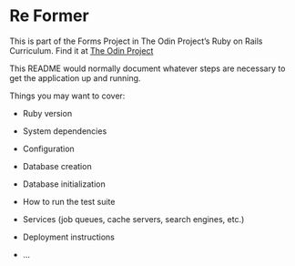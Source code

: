 # Re Former

This is part of the Forms Project in The Odin Project’s Ruby on Rails Curriculum. Find it at [The Odin Project](http://www.theodinproject.com)

This README would normally document whatever steps are necessary to get the
application up and running.

Things you may want to cover:

* Ruby version

* System dependencies

* Configuration

* Database creation

* Database initialization

* How to run the test suite

* Services (job queues, cache servers, search engines, etc.)

* Deployment instructions

* ...
